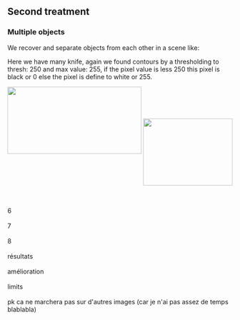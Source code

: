 <h2>Second treatment</h2>

<h3>Multiple objects</h3>

We recover and separate objects from each other in a scene like:

Here we have many knife, again we found contours by a thresholding to thresh: 250 and max value: 255, if the pixel value is less 250 this pixel is black or 0 else the pixel is define to white or 255.


<p align="left">
<img width="300" height="150" src="https://user-images.githubusercontent.com/54853371/67782765-8ae0a900-fa69-11e9-9c87-12c8ec772e18.png">

<img width="200" height="150" align="center" src="https://user-images.githubusercontent.com/54853371/67783588-c4fe7a80-fa6a-11e9-9f45-b5edc42d508c.png">
  
</p>






























<br><br>
6
<br><br>
7
<br><br>
8
<br><br>
résultats
<br><br>
amélioration
<br><br>
limits
<br><br>
pk ca ne marchera pas sur d'autres images (car je n'ai pas assez de temps blablabla)
<br><br>
